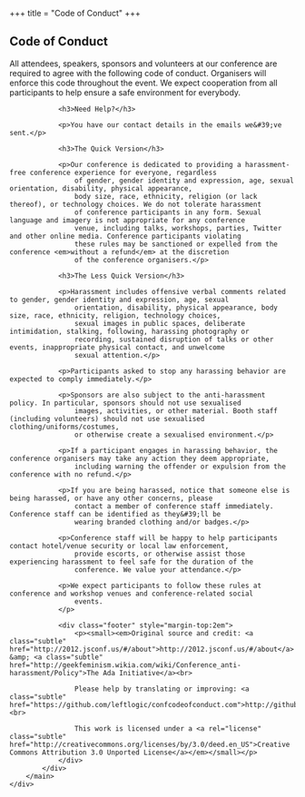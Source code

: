 +++
title = "Code of Conduct"
+++

<section class="row">
    <div class="main-container">
        <a id="top"></a>
        <main class="container generic">
            <div class="col-md-12 main">
                <h1>Code of Conduct</h1>
                <p>All attendees, speakers, sponsors and volunteers at our conference are required to agree with the following
                    code of conduct. Organisers will enforce this code throughout the event. We expect cooperation from all
                    participants to help ensure a safe environment for everybody.</p>

                <h3>Need Help?</h3>

                <p>You have our contact details in the emails we&#39;ve sent.</p>

                <h3>The Quick Version</h3>

                <p>Our conference is dedicated to providing a harassment-free conference experience for everyone, regardless
                    of gender, gender identity and expression, age, sexual orientation, disability, physical appearance,
                    body size, race, ethnicity, religion (or lack thereof), or technology choices. We do not tolerate harassment
                    of conference participants in any form. Sexual language and imagery is not appropriate for any conference
                    venue, including talks, workshops, parties, Twitter and other online media. Conference participants violating
                    these rules may be sanctioned or expelled from the conference <em>without a refund</em> at the discretion
                    of the conference organisers.</p>

                <h3>The Less Quick Version</h3>

                <p>Harassment includes offensive verbal comments related to gender, gender identity and expression, age, sexual
                    orientation, disability, physical appearance, body size, race, ethnicity, religion, technology choices,
                    sexual images in public spaces, deliberate intimidation, stalking, following, harassing photography or
                    recording, sustained disruption of talks or other events, inappropriate physical contact, and unwelcome
                    sexual attention.</p>

                <p>Participants asked to stop any harassing behavior are expected to comply immediately.</p>

                <p>Sponsors are also subject to the anti-harassment policy. In particular, sponsors should not use sexualised
                    images, activities, or other material. Booth staff (including volunteers) should not use sexualised clothing/uniforms/costumes,
                    or otherwise create a sexualised environment.</p>

                <p>If a participant engages in harassing behavior, the conference organisers may take any action they deem appropriate,
                    including warning the offender or expulsion from the conference with no refund.</p>

                <p>If you are being harassed, notice that someone else is being harassed, or have any other concerns, please
                    contact a member of conference staff immediately. Conference staff can be identified as they&#39;ll be
                    wearing branded clothing and/or badges.</p>

                <p>Conference staff will be happy to help participants contact hotel/venue security or local law enforcement,
                    provide escorts, or otherwise assist those experiencing harassment to feel safe for the duration of the
                    conference. We value your attendance.</p>

                <p>We expect participants to follow these rules at conference and workshop venues and conference-related social
                    events.
                </p>

                <div class="footer" style="margin-top:2em">
                    <p><small><em>Original source and credit: <a class="subtle" href="http://2012.jsconf.us/#/about">http://2012.jsconf.us/#/about</a> &amp; <a class="subtle" href="http://geekfeminism.wikia.com/wiki/Conference_anti-harassment/Policy">The Ada Initiative</a><br>

                    Please help by translating or improving: <a class="subtle" href="https://github.com/leftlogic/confcodeofconduct.com">http://github.com/leftlogic/confcodeofconduct.com</a><br>

                    This work is licensed under a <a rel="license" class="subtle" href="http://creativecommons.org/licenses/by/3.0/deed.en_US">Creative Commons Attribution 3.0 Unported License</a></em></small></p>
                </div>
            </div>
        </main>
    </div>
</section>